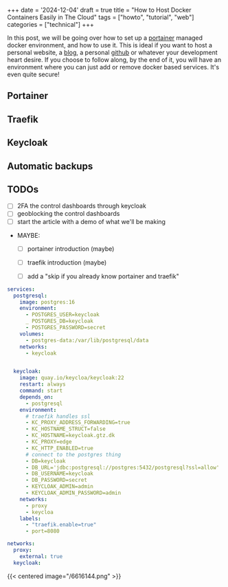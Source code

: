 +++
date = '2024-12-04'
draft = true
title = "How to Host Docker Containers Easily in The Cloud"
tags = ["howto", "tutorial", "web"]
categories = ["technical"]
+++

In this post, we will be going over how to set up a [portainer]() managed docker environment, and how to use it.
This is ideal if you want to host a personal website, a [blog](/posts/how-to-blog), a personal [github](git.gtz.dk) or whatever your development heart desire.
If you choose to follow along, by the end of it, you will have an environment where you can just add or remove docker based services. It's even quite secure!

## Portainer

## Traefik

## Keycloak

## Automatic backups

## TODOs
 - [ ] 2FA the control dashboards through keycloak
 - [ ] geoblocking the control dashboards
 - [ ] start the article with a demo of what we'll be making
 - MAYBE:
   - [ ] portainer introduction (maybe)
   - [ ] traefik introduction (maybe)
   - [ ] add a "skip if you already know portainer and traefik"


```yaml
services:
  postgresql:
    image: postgres:16
    environment:
      - POSTGRES_USER=keycloak
      _ POSTGRES_DB=keycloak
      - POSTGRES_PASSWORD=secret
    volumes:
      - postgres-data:/var/lib/postgresql/data
    networks:
      - keycloak


  keycloak:
    image: quay.io/keycloa/keycloak:22
    restart: always
    command: start
    depends_on:
      - postgresql
    environment:
      # traefik handles ssl
      - KC_PROXY_ADDRESS_FORWARDING=true
      - KC_HOSTNAME_STRUCT=false
      - KC_HOSTNAME=keycloak.gtz.dk
      - KC_PROXY=edge
      - KC_HTTP_ENABLED=true
      # connect to the postgres thing
      - DB=keycloak
      - DB_URL='jdbc:postgresql://postgres:5432/postgresql?ssl=allow'
      - DB_USERNAME=keycloak
      - DB_PASSWORD=secret
      - KEYCLOAK_ADMIN=admin
      - KEYCLOAK_ADMIN_PASSWORD=admin
    networks:
      - proxy
      - keycloa
    labels:
      - "traefik.enable=true"
      - port=8080

networks:
  proxy:
    external: true
  keycloak:
```

{{< centered image="/6616144.png" >}}
